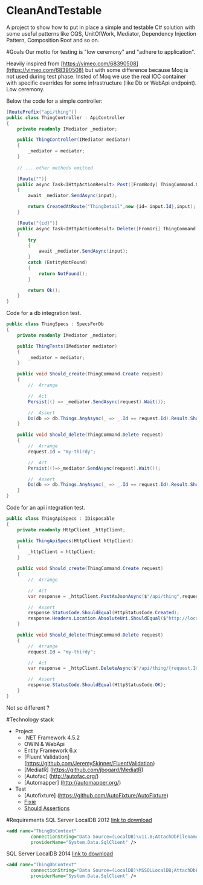 # CleanAndTestable
A project to show how to put in place a simple and testable C# solution with some useful patterns like CQS, UnitOfWork, Mediator,  Dependency Injection Pattern, Composition Root and so on.

#Goals
Our motto for testing is "low ceremony" and "adhere to application".

Heavily inspired from [https://vimeo.com/68390508](https://vimeo.com/68390508) but with some difference because Moq is not used during test phase. Insted of Moq we use the real IOC container with specific overrides for some infrastructure (like Db or WebApi endpoint).
Low ceremony.

Below the code for a simple controller:

```c#
[RoutePrefix("api/thing")]
public class ThingController : ApiController
{
    private readonly IMediator _mediator;

    public ThingController(IMediator mediator)
    {
        _mediator = mediator;
    }
    
    // ... other methods omitted

    [Route("")]
    public async Task<IHttpActionResult> Post([FromBody] ThingCommand.Create input)
    {
        await _mediator.SendAsync(input);

        return CreatedAtRoute("ThingDetail",new {id= input.Id},input);
    }

    [Route("{id}")]
    public async Task<IHttpActionResult> Delete([FromUri] ThingCommand.Delete input)
    {
        try
        {
            await _mediator.SendAsync(input);
        }
        catch (EntityNotFound)
        {
            return NotFound();
        }

        return Ok();
    }
}
```

Code for a db integration test.

```c#
public class ThingSpecs : SpecsForDb
{
    private readonly IMediator _mediator;

    public ThingTests(IMediator mediator)
    {
        _mediator = mediator;
    }

    public void Should_create(ThingCommand.Create request)
    {
        //  Arrange

        //  Act
        Persist(() => _mediator.SendAsync(request).Wait());

        //  Assert
        Do(db => db.Things.AnyAsync(_ => _.Id == request.Id).Result.ShouldBeTrue());
    }

    public void Should_delete(ThingCommand.Delete request)
    {
        //  Arrange
        request.Id = "my-thirdy";

        //  Act
        Persist(()=>_mediator.SendAsync(request).Wait());

        //  Assert
        Do(db => db.Things.AnyAsync(_ => _.Id == request.Id).Result.ShouldBeFalse());
    }
}
```

Code for an api integration test.

```c#
public class ThingApiSpecs : IDisposable
{
    private readonly HttpClient _httpClient;

    public ThingApiSpecs(HttpClient httpClient)
    {
        _httpClient = httpClient;
    }

    public void Should_create(ThingCommand.Create request)
    {
        //  Arrange

        //  Act
        var response = _httpClient.PostAsJsonAsync($"/api/thing",request).Result;

        //  Assert
        response.StatusCode.ShouldEqual(HttpStatusCode.Created);
        response.Headers.Location.AbsoluteUri.ShouldEqual($"http://localhost/api/thing/{request.Id}");
    }

    public void Should_delete(ThingCommand.Delete request)
    {
        //  Arrange
        request.Id = "my-thirdy";

        //  Act
        var response = _httpClient.DeleteAsync($"/api/thing/{request.Id}").Result;

        //  Assert
        response.StatusCode.ShouldEqual(HttpStatusCode.OK);
    }
}
```
Not so different ?

#Technology stack
* Project
    * .NET Framework 4.5.2  
    * OWIN & WebApi
    * Entity Framework 6.x
    * [Fluent Validation] (https://github.com/JeremySkinner/FluentValidation)
    * [MediatR] (https://github.com/jbogard/MediatR)
    * [Autofac] (http://autofac.org/)
    * [Automapper] (http://automapper.org/)
* Test
    * [Autofixture] (https://github.com/AutoFixture/AutoFixture)
    * [Fixie](https://fixie.github.io/)
    * [Should Assertions](https://github.com/erichexter/Should)

#Requirements
SQL Server LocalDB 2012 [link to download](http://www.microsoft.com/en-us/download/details.aspx?id=29062)

```xml
<add name="ThingDbContext"
         connectionString="Data Source=(LocalDB)\v11.0;AttachDbFilename=|DataDirectory|\Thing.mdf;Integrated Security=True"
         providerName="System.Data.SqlClient" />
```
SQL Server LocalDB 2014  [link to download](https://www.microsoft.com/en-US/download/details.aspx?id=42299)

```xml
<add name="ThingDbContext"
         connectionString="Data Source=(LocalDB)\MSSQLLocalDB;AttachDbFilename=|DataDirectory|\Thing.mdf;Integrated Security=True"
         providerName="System.Data.SqlClient" />
```

